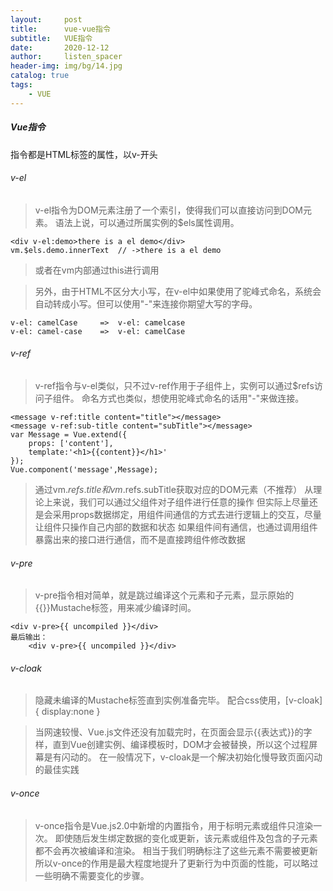 ```yaml
---
layout:     post
title:      vue-vue指令
subtitle:   VUE指令
date:       2020-12-12
author:     listen_spacer
header-img: img/bg/14.jpg
catalog: true
tags:
    - VUE
---
```


##### Vue指令
指令都是HTML标签的属性，以v-开头


###### v-el
>v-el指令为DOM元素注册了一个索引，使得我们可以直接访问到DOM元素。
>语法上说，可以通过所属实例的$els属性调用。

```
<div v-el:demo>there is a el demo</div>
vm.$els.demo.innerText  // ->there is a el demo
```
>或者在vm内部通过this进行调用

>另外，由于HTML不区分大小写，在v-el中如果使用了驼峰式命名，系统会自动转成小写。但可以使用"-"来连接你期望大写的字母。

```
v-el: camelCase     =>  v-el: camelcase
v-el: camel-case    =>  v-el: camelCase
```
###### v-ref
>v-ref指令与v-el类似，只不过v-ref作用于子组件上，实例可以通过$refs访问子组件。
>命名方式也类似，想使用驼峰式命名的话用"-"来做连接。

```
<message v-ref:title content="title"></message>
<message v-ref:sub-title content="subTitle"></message>
var Message = Vue.extend({
    props: ['content'],
    template:'<h1>{{content}}</h1>'
});
Vue.component('message',Message);
```
>通过vm.$refs.title和vm.$refs.subTitle获取对应的DOM元素（不推荐）
>从理论上来说，我们可以通过父组件对子组件进行任意的操作
>但实际上尽量还是会采用props数据绑定，用组件间通信的方式去进行逻辑上的交互，尽量让组件只操作自己内部的数据和状态
>如果组件间有通信，也通过调用组件暴露出来的接口进行通信，而不是直接跨组件修改数据

###### v-pre
>v-pre指令相对简单，就是跳过编译这个元素和子元素，显示原始的{{}}Mustache标签，用来减少编译时间。

```
<div v-pre>{{ uncompiled }}</div>
最后输出：
    <div v-pre>{{ uncompiled }}</div>
```

###### v-cloak
>隐藏未编译的Mustache标签直到实例准备完毕。
>配合css使用，[v-cloak]{ display:none }

>当网速较慢、Vue.js文件还没有加载完时，在页面会显示{{表达式}}的字样，直到Vue创建实例、编译模板时，DOM才会被替换，所以这个过程屏幕是有闪动的。
>在一般情况下，v-cloak是一个解决初始化慢导致页面闪动的最佳实践

###### v-once
>v-once指令是Vue.js2.0中新增的内置指令，用于标明元素或组件只渲染一次。
>即使随后发生绑定数据的变化或更新，该元素或组件及包含的子元素都不会再次被编译和渲染。
>相当于我们明确标注了这些元素不需要被更新
>所以v-once的作用是最大程度地提升了更新行为中页面的性能，可以略过一些明确不需要变化的步骤。

